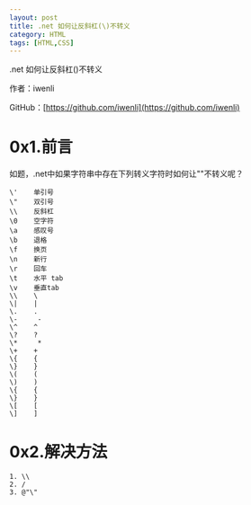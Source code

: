 ```yaml
---
layout: post
title: .net 如何让反斜杠(\)不转义
category: HTML
tags: [HTML,CSS]
---
```


.net 如何让反斜杠(\)不转义

作者：iwenli

GitHub：[https://github.com/iwenli](https://github.com/iwenli)

# 0x1.前言

如题，.net中如果字符串中存在下列转义字符时如何让"\"不转义呢？
```
\'    单引号
\"    双引号
\\    反斜杠
\0    空字符
\a    感叹号
\b    退格
\f    换页
\n    新行
\r    回车
\t    水平 tab
\v    垂直tab
\\    \
\|    |
\.    .
\-     -
\^    ^
\?    ?
\*     *
\+    +
\{    {
\}    }
\(    (
\)    )
\{    {
\}    }
\[    [
\]    ]
```

# 0x2.解决方法

```
1. \\
2. /
3. @"\" 
```